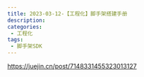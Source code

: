 ```yaml
---
title: 2023-03-12-【工程化】脚手架搭建手册
description: 
categories:
 - 工程化
tags:
 - 脚手架SDK
---
```


https://juejin.cn/post/7148331455323013127